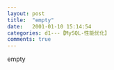 ```yaml
---
layout: post
title:  "empty"
date:   2001-01-10 15:14:54
categories: d1---【MySQL-性能优化】
comments: true
---
```

empty
